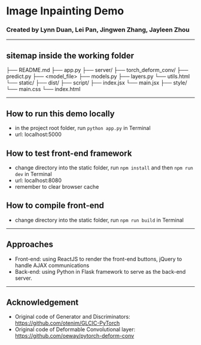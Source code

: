 # Image Inpainting Demo
### Created by Lynn Duan, Lei Pan, Jingwen Zhang, Jayleen Zhou

-----------------------------

## sitemap inside the working folder
├── README.md
├── app.py
├── server/
    ├── torch_deform_conv/
    ├── predict.py
    ├── <model_file>
    ├── models.py
    ├── layers.py
    └── utils.html
└── static/
    ├── dist/
    ├── script/
        ├── index.jsx
        └── main.jsx
    ├── style/
        └── main.css
    └── index.html

-----------------------------

## How to run this demo locally
- in the project root folder, run `python app.py` in Terminal
- url: localhost:5000

## How to test front-end framework
- change directory into the static folder, run `npm install` and then `npm run dev` in Terminal
- url: localhost:8080
- remember to clear browser cache

## How to compile front-end
- change directory into the static folder, run `npm run build` in Terminal

<!-- ----------------------------- -->

<!-- ## Heroku Information
- how to create:
    heroku create fgsocialtest
- how to update:
    git push heroku master
- App name: fg-social-api
- urls: https://fg-social-api.herokuapp.com/ | https://git.heroku.com/fg-social-api.git -->

-----------------------------

## Approaches
- Front-end: using ReactJS to render the front-end buttons, jQuery to handle AJAX communications
- Back-end: using Python in Flask framework to serve as the back-end server.
<!-- - Online: locally the app is instantiated via terminal by calling the Flask app. On Heroku, the app is wrapped with the web service gunicorn to initiate the Flask server. -->

-----------------------------
## Acknowledgement
- Original code of Generator and Discriminators: https://github.com/otenim/GLCIC-PyTorch
- Original code of Deformable Convolutional layer: https://github.com/oeway/pytorch-deform-conv

